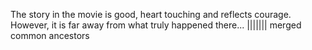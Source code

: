 The story in the movie is good, heart touching and reflects courage. However, it is far away from what truly happened there...
||||||| merged common ancestors

